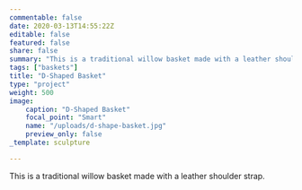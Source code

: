 ```yaml
---
commentable: false
date: 2020-03-13T14:55:22Z
editable: false
featured: false
share: false
summary: "This is a traditional willow basket made with a leather shoulder strap."
tags: ["baskets"]
title: "D-Shaped Basket"
type: "project"
weight: 500
image: 
    caption: "D-Shaped Basket"
    focal_point: "Smart"
    name: "/uploads/d-shape-basket.jpg"
    preview_only: false
_template: sculpture

---
```

This is a traditional willow basket made with a leather shoulder strap.
